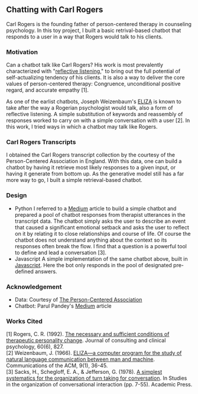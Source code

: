 ## Chatting with Carl Rogers

Carl Rogers is the founding father of person-centered therapy in counseling psychology. In this toy project, I built a basic retrival-based chatbot that responds to a user in a way that Rogers would talk to his clients.

### Motivation
Can a chatbot talk like Carl Rogers? His work is most prevalently characterized with "[reflective listening](https://en.wikipedia.org/wiki/Reflective_listening)," to bring out the full potential of self-actualizing tendency of his clients. It is also a way to deliver the core values of person-centered therapy: Congruence, unconditional positive regard, and accurate empathy [1]. 

As one of the earlist chatbots, Joseph Weizenbaum's [ELIZA](https://dl.acm.org/doi/10.1145/365153.365168) is known to take after the way a Rogerian psychologist would talk, also a form of reflective listening. A simple substitution of keywords and reassembly of responses worked to carry on with a simple conversation with a user [2]. In this work, I tried ways in which a chatbot may talk like Rogers.

### Carl Rogers Transcripts
I obtained the Carl Rogers transcript collection by the courtesy of the Person-Centered Association in England. With this data, one can build a chatbot by having it retrieve most likely responses to a given input, or having it generate from bottom up. As the generative model still has a far more way to go, I built a simple retrieval-based chatbot.

### Design
* Python
I referred to a [Medium](https://medium.com/analytics-vidhya/building-a-simple-chatbot-in-python-using-nltk-7c8c8215ac6e) article to build a simple chatbot and prepared a pool of chatbot responses from therapist utterances in the transcript data. The chatbot simply asks the user to describe an event that caused a significant emotional setback and asks the user to reflect on it by relating it to close relationships and course of life. Of course the chatbot does not understand anything about the context so its responses often break the flow. I find that a question is a powerful tool to define and lead a conversation [3].
* Javascript
A simple implementation of the same chatbot above, built in [Javascript](https://jsfiddle.net/spark7356/7um30ek6/132/). Here the bot only responds in the pool of designated pre-defined answers. 

### Acknowledgement
* Data: Courtesy of [The Person-Centered Association](https://www.the-pca.org.uk/directory/local-groups/pca-yorks.html)
* Chatbot: Parul Pandey's [Medium](https://medium.com/analytics-vidhya/building-a-simple-chatbot-in-python-using-nltk-7c8c8215ac6e) article  

### Works Cited
[1] Rogers, C. R. (1992). [The necessary and sufficient conditions of therapeutic personality change](https://app.shoreline.edu/dchris/psych236/Documents/Rogers.pdf). Journal of consulting and clinical psychology, 60(6), 827. <br>
[2] Weizenbaum, J. (1966). [ELIZA—a computer program for the study of natural language communication between man and machine](https://dl.acm.org/doi/pdf/10.1145/365153.365168?casa_token=jUnYmfN8_7cAAAAA:s7E3nAx64YO59KjnXGkJB8Pk9l-518yJjBH4JZDv8Xbc0n2JWPDmZz3g58ux2x21wu_bkDDwSUDBug). Communications of the ACM, 9(1), 36-45.<br>
[3] Sacks, H., Schegloff, E. A., & Jefferson, G. (1978). [A simplest systematics for the organization of turn taking for conversation](https://www.sciencedirect.com/science/article/pii/B9780126235500500082). In Studies in the organization of conversational interaction (pp. 7-55). Academic Press.